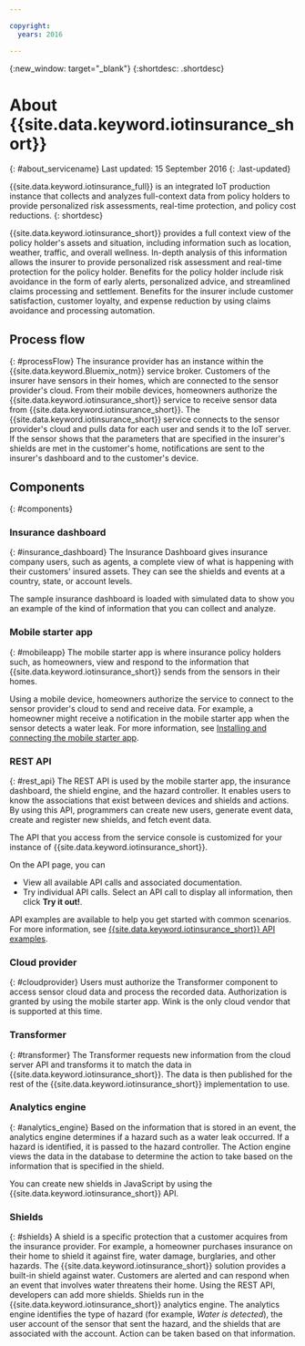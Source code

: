 ```yaml
---

copyright:
  years: 2016

---
```


<!-- Common attributes used in the template are defined as follows: -->
{:new_window: target="\_blank"}
{:shortdesc: .shortdesc}


# About {{site.data.keyword.iotinsurance_short}}
{: #about_servicename}
Last updated: 15 September 2016
{: .last-updated}

{{site.data.keyword.iotinsurance_full}} is an integrated IoT production instance that collects and analyzes full-context data from policy holders to provide personalized risk assessments, real-time protection, and policy cost reductions.
{: shortdesc}

{{site.data.keyword.iotinsurance_short}} provides a full context view of the policy holder's assets and situation, including information such as location, weather, traffic, and overall wellness. In-depth analysis of this information allows the insurer to provide personalized risk assessment and real-time protection for the policy holder. Benefits for the policy holder include risk avoidance in the form of early alerts, personalized advice, and streamlined claims processing and settlement. Benefits for the insurer include customer satisfaction, customer loyalty, and expense reduction by using claims avoidance and processing automation.

## Process flow
{: #processFlow}
The insurance provider has an instance within the {{site.data.keyword.Bluemix_notm}} service broker. Customers of the insurer have sensors in their homes, which are connected to the sensor provider's cloud. From their mobile devices, homeowners authorize the {{site.data.keyword.iotinsurance_short}} service to receive sensor data from {{site.data.keyword.iotinsurance_short}}. The {{site.data.keyword.iotinsurance_short}} service connects to the sensor provider's cloud and pulls data for each user and sends it to the IoT server. If the sensor shows that the parameters that are specified in the insurer's shields are met in the customer's home, notifications are sent to the insurer's dashboard and to the customer's device.

## Components
{: #components}

### Insurance dashboard
{: #insurance_dashboard}
The Insurance Dashboard gives insurance company users, such as agents, a complete view of what is happening with their customers' insured assets. They can see the shields and events at a country, state, or account levels.

The sample insurance dashboard is loaded with simulated data to show you an example of the kind of information that you can collect and analyze.

### Mobile starter app
{: #mobileapp}
The mobile starter app is where insurance policy holders such, as homeowners, view and respond to the information that {{site.data.keyword.iotinsurance_short}} sends from the sensors in their homes.

Using a mobile device, homeowners authorize the service to connect to the sensor provider's cloud to send and receive data. For example, a homeowner might receive a notification in the mobile starter app when the sensor detects a water leak. For more information, see [Installing and connecting the mobile starter app](iotinsurance_mobile_app.html}).

### REST API
{: #rest_api}
The REST API is used by the mobile starter app, the insurance dashboard, the shield engine, and the hazard controller. It enables users to know the associations that exist between devices and shields and actions. By using this API, programmers can create new users, generate event data, create and register new shields, and fetch event data.

The API that you access from the service console is customized for your instance of  {{site.data.keyword.iotinsurance_short}}.

On the API page, you can  
  - View all available API calls and associated documentation.
  - Try individual API calls.  Select an API call to display all information, then click **Try it out!**.

API examples are available to help you get started with common scenarios. For more information, see [{{site.data.keyword.iotinsurance_short}} API examples](https://github.com/IBM-Bluemix/iot4i-api-examples-nodejs).

### Cloud provider
{: #cloudprovider}
Users must authorize the Transformer component to access sensor cloud data and process the recorded data. Authorization is granted by using the mobile starter app. Wink is the only cloud vendor that is supported at this time.

### Transformer
{: #transformer}
The Transformer requests new information from the cloud server API and transforms it to match the data in {{site.data.keyword.iotinsurance_short}}. The data is then published for the rest of the {{site.data.keyword.iotinsurance_short}} implementation to use.

### Analytics engine
{: #analytics_engine}
Based on the information that is stored in an event, the analytics engine determines if a hazard such as a water leak occurred. If a hazard is identified, it is passed to the hazard controller. The Action engine views the data in the database to determine the action to take based on the information that is specified in the shield.

You can create new shields in JavaScript by using the {{site.data.keyword.iotinsurance_short}} API.

### Shields
{: #shields}
A shield is a specific protection that a customer acquires from the insurance provider. For example, a homeowner purchases insurance on their home to shield it against fire, water damage, burglaries, and other hazards. The {{site.data.keyword.iotinsurance_short}} solution provides a built-in shield against water. Customers are alerted and can respond when an event that involves water threatens their home. Using the REST API, developers can add more shields.
Shields run in the {{site.data.keyword.iotinsurance_short}} analytics engine. The analytics engine identifies the type of hazard (for example, *Water is detected*), the user account of the sensor that sent the hazard, and the shields that are associated with the account. Action can be taken based on that information.
